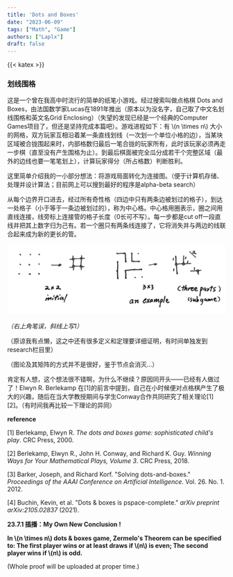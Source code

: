 ```yaml
---
title: 'Dots and Boxes'
date: "2023-06-09"
tags: ["Math", "Game"]
authors: ["Laplx"]
draft: false
---
```

{{< katex >}}
### 划线围格

这是一个曾在我高中时流行的简单的纸笔小游戏。经过搜索叫做点格棋 Dots and Boxes，由法国数学家Lucas在1891年推出（原本以为没名字，自己取了中文名划线围格和英文名Grid Enclosing）（失望的发现已经是一个经典的Computer Games项目了，但还是坚持完成本篇吧）。游戏进程如下：有 \\(n \times n\\) 大小的网格，双方玩家互相沿着某一条直线划线（一次划一个单位小格的边），当某块区域被合拢围起来时，内部格数归最后一笔合拢的玩家所有，此时该玩家必须再走一步棋（直至没有产生围格为止）。到最后棋面被完全瓜分成若干个完整区域（最外的边线也要一笔笔划上），计算玩家得分（所占格数）判断胜利。

这里简单介绍我的一小部分想法：将游戏局面转化为连接图。（便于计算机存储、处理并设计算法；目前网上可以搜到最好的程序是alpha-beta search）

从每个边界开口进去，经过所有奇性格（四边中只有两条边被划过的格子），到达一处格子（小于等于一条边被划过的），称为中心格。中心格用圈表示，圈之间用直线连接，线旁标上连接管的格子长度（0长可不写）。每一步都是cut off一段直线并把其上数字归为己有。若一个圈只有两条线连接了，它将消失并与两边的线联合起来成为新的更长的管。

![](./23.6.9.jpg)

*（右上角笔误，斜线上写1）*

（原谅我有点懒，这之中还有很多定义和定理要详细证明，有时间单独发到research栏目里）

（图论及其矩阵的方式并不是很好，鉴于节点会消灭...）

肯定有人想，这个想法很不错啊，为什么不继续？原因同开头——已经有人做过了！Elwyn R. Berlekamp 在[1]的前言中提到，自己在小时候便对点格棋产生了极大的兴趣，随后在当大学教授期间与学生Conway合作共同研究了相关理论[1] [2]。（有时间我再比较一下理论的异同）

**reference**

[1] Berlekamp, Elwyn R. *The dots and boxes game: sophisticated child's play*. CRC Press, 2000.

[2] Berlekamp, Elwyn R., John H. Conway, and Richard K. Guy. *Winning Ways for Your Mathematical Plays, Volume 3*. CRC Press, 2018.

[3] Barker, Joseph, and Richard Korf. "Solving dots-and-boxes." *Proceedings of the AAAI Conference on Artificial Intelligence*. Vol. 26. No. 1. 2012.

[4] Buchin, Kevin, et al. "Dots & boxes is pspace-complete." *arXiv preprint arXiv:2105.02837* (2021).

**23.7.1 插播：My Own New Conclusion !**

**In \\(n \times n\\) dots & boxes game, Zermelo's Theorem can be specified to:
The first player wins or at least draws if \\(n\\) is even;
The second player wins if \\(n\\) is odd.**

(Whole proof will be uploaded at proper time.)